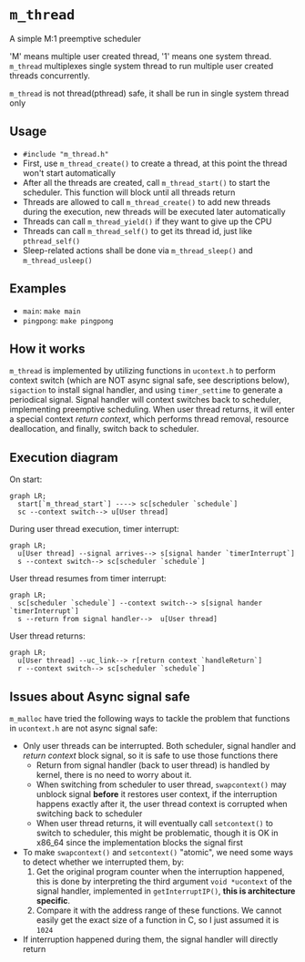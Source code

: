 # `m_thread`
A simple M:1 preemptive scheduler

'M' means multiple user created thread, '1' means one system thread. `m_thread` multiplexes single system thread to 
run multiple user created threads concurrently.

`m_thread` is not thread(pthread) safe, it shall be run in single system thread only 

## Usage
- `#include "m_thread.h"`
- First, use `m_thread_create()` to create a thread, at this point the thread won't start automatically
- After all the threads are created, call `m_thread_start()` to start the scheduler. This function will block until all 
threads return
- Threads are allowed to call `m_thread_create()` to add new threads during the execution, new threads will be executed
later automatically
- Threads can call `m_thread_yield()` if they want to give up the CPU
- Threads can call `m_thread_self()` to get its thread id, just like `pthread_self()`
- Sleep-related actions shall be done via `m_thread_sleep()` and `m_thread_usleep()`

## Examples
- `main`: `make main`
- `pingpong`: `make pingpong`

## How it works
`m_thread` is implemented by utilizing functions in `ucontext.h` to perform context switch (which are NOT async signal 
safe, see descriptions below), `sigaction` to install signal handler, and using `timer_settime` to generate a 
periodical signal. Signal handler will context switches back to scheduler, implementing preemptive scheduling.
When user thread returns, it will enter a special context *return context*, which performs thread removal, resource 
deallocation, and finally, switch back to scheduler.

## Execution diagram

On start:
```mermaid
graph LR;
  start[`m_thread_start`] ----> sc[scheduler `schedule`]
  sc --context switch--> u[User thread]
```
During user thread execution, timer interrupt:

```mermaid
graph LR;
  u[User thread] --signal arrives--> s[signal hander `timerInterrupt`] 
  s --context switch--> sc[scheduler `schedule`]
```

User thread resumes from timer interrupt: 

```mermaid
graph LR;
  sc[scheduler `schedule`] --context switch--> s[signal hander `timerInterrupt`] 
  s --return from signal handler-->  u[User thread]
```

User thread returns:

```mermaid
graph LR;
  u[User thread] --uc_link--> r[return context `handleReturn`] 
  r --context switch--> sc[scheduler `schedule`]
```

## Issues about Async signal safe
`m_malloc` have tried the following ways to tackle the problem that functions in `ucontext.h` are not async signal
safe:
- Only user threads can be interrupted. Both scheduler, signal handler and *return context* block signal, so it is safe
to use those functions there
  - Return from signal handler (back to user thread) is handled by kernel, there is no need to worry about it.
  - When switching from scheduler to user thread, `swapcontext()` may unblock signal **before** it restores user 
  context, if the interruption happens exactly after it, the user thread context is corrupted when switching back to 
  scheduler
  - When user thread returns, it will eventually call `setcontext()` to switch to scheduler, this might be problematic,
  though it is OK in x86_64 since the implementation blocks the signal first
- To make `swapcontext()` and `setcontext()` "atomic", we need some ways to detect whether we interrupted them, by:
  1. Get the original program counter when the interruption happened, this is done by interpreting the third argument 
  `void *ucontext` of the signal handler, implemented in `getInterruptIP()`, **this is architecture specific**.
  2. Compare it with the address range of these functions. We cannot easily get the exact size of a function in C, so I 
  just assumed it is `1024`
- If interruption happened during them, the signal handler will directly return
  

